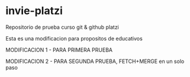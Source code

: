 # invie-platzi
Repositorio de prueba curso git &amp; github platzi

Esta es una modificacion para propositos de educativos

MODIFICACION 1 - PARA PRIMERA PRUEBA

MODIFICACION 2 - PARA SEGUNDA PRUEBA, FETCH+MERGE en un solo paso
